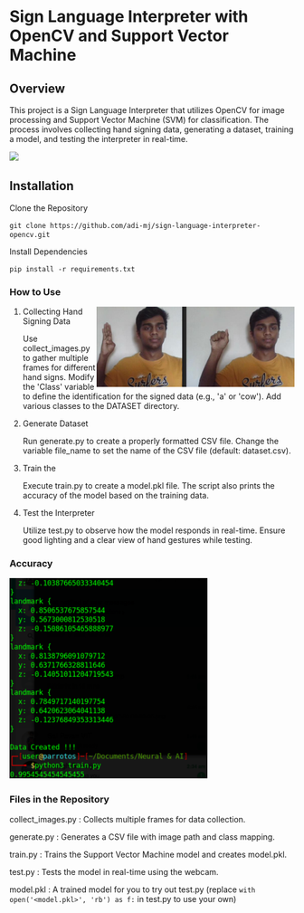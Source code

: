 # Sign Language Interpreter with OpenCV and Support Vector Machine

## Overview
This project is a Sign Language Interpreter that utilizes OpenCV for image processing and Support Vector Machine (SVM) for classification. The process involves collecting hand signing data, generating a dataset, training a model, and testing the interpreter in real-time.

<img src="https://1.bp.blogspot.com/--mw5miW4PnU/YHTXMEEsBHI/AAAAAAAAKDc/LhszgxW9Tpcj0es049fog9UHSRvKSNlxACLcBGAsYHQ/s0/image%2B1.gif">

## Installation
Clone the Repository
```git
git clone https://github.com/adi-mj/sign-language-interpreter-opencv.git
```
Install Dependencies
```git
pip install -r requirements.txt
```

### How to Use
<img align="right" alt="collect data" width="350" src="assets_local/collect.png" />

1. Collecting Hand Signing Data

    Use collect_images.py to gather multiple frames for different hand signs.
    Modify the 'Class' variable to define the identification for the signed data (e.g., 'a' or 'cow').
    Add various classes to the DATASET directory.

2. Generate Dataset

    Run generate.py to create a properly formatted CSV file.
    Change the variable file_name to set the name of the CSV file (default: dataset.csv).
3. Train the 

    Execute train.py to create a model.pkl file.
    The script also prints the accuracy of the model based on the training data.
4. Test the Interpreter

    Utilize test.py to observe how the model responds in real-time.
    Ensure good lighting and a clear view of hand gestures while testing.

### Accuracy
<img alight="middle" alt="accuracy" width="350" src="assets_local/accuracy.png" />

### Files in the Repository
collect_images.py   : Collects multiple frames for data collection.

generate.py         : Generates a CSV file with image path and class mapping.

train.py            : Trains the Support Vector Machine model and creates model.pkl.

test.py             : Tests the model in real-time using the webcam.

model.pkl           : A trained model for you to try out test.py (replace `with open('<model.pkl>', 'rb') as f:` in test.py to use your own)